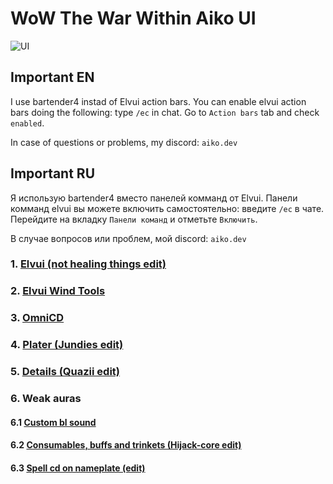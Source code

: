 # WoW The War Within Aiko UI
![UI](screenshot/1.0.png)

## Important EN
I use bartender4 instad of Elvui action bars. You can enable elvui action bars doing the following: 
type `/ec` in chat. Go to `Action bars` tab and check `enabled`.

In case of questions or problems, my discord: `aiko.dev`

## Important RU
Я использую bartender4 вместо панелей комманд от Elvui. Панели комманд elvui вы можете включить самостоятельно: введите `/ec` в чате. Перейдите на вкладку `Панели команд` и отметьте `Включить`.

В случае вопросов или проблем, мой discord: `aiko.dev`

### 1. [Elvui (not healing things edit)](https://github.com/rodion-lezhnyuk/wow-tww-ui/blob/main/elvui/1.0.txt)

### 2. [Elvui Wind Tools](https://github.com/rodion-lezhnyuk/wow-tww-ui/blob/main/elvui-wind-tools/1.0.txt)

### 3. [OmniCD](https://github.com/rodion-lezhnyuk/wow-tww-ui/blob/main/omni-cd/1.0.txt)

### 4. [Plater (Jundies edit)](https://github.com/rodion-lezhnyuk/wow-tww-ui/blob/main/omni-cd/1.0.txt)

### 5. [Details (Quazii edit)](https://github.com/rodion-lezhnyuk/wow-tww-ui/blob/main/details/1.0.txt)

### 6. Weak auras

#### 6.1 [Custom bl sound](https://github.com/rodion-lezhnyuk/wow-tww-ui/blob/main/weak-auras/custom-bl-sound/1.0.txt)

#### 6.2 [Consumables, buffs and trinkets (Hijack-core edit)](https://github.com/rodion-lezhnyuk/wow-tww-ui/blob/main/weak-auras/hijack-core/1.0.txt)

#### 6.3 [Spell cd on nameplate (edit)](https://github.com/rodion-lezhnyuk/wow-tww-ui/tree/main/weak-auras/spell-cd-on-nameplate)